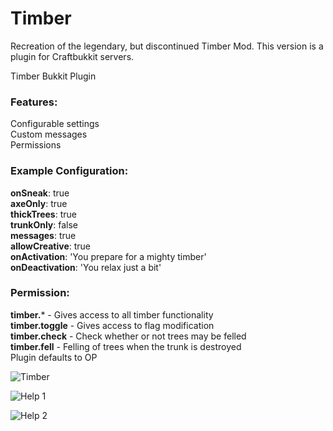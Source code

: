 # Timber
Recreation of the legendary, but discontinued Timber Mod.  This version is a plugin for Craftbukkit servers.

Timber Bukkit Plugin

### Features:  
Configurable settings  
Custom messages  
Permissions  

### Example Configuration:  
**onSneak**: true  
**axeOnly**: true  
**thickTrees**: true  
**trunkOnly**: false  
**messages**: true  
**allowCreative**: true  
**onActivation**: 'You prepare for a mighty timber'  
**onDeactivation**: 'You relax just a bit'  

### Permission:  
**timber.***  -  Gives access to all timber functionality  
**timber.toggle**  -  Gives access to flag modification  
**timber.check**  -  Check whether or not trees may be felled  
**timber.fell**  -  Felling of trees when the trunk is destroyed  
Plugin defaults to OP  

![Timber](https://i.imgur.com/1wrsgkW.jpg)
 
![Help 1](https://i.imgur.com/GT25bgH.jpg)
  
![Help 2](https://i.imgur.com/DUINbdm.jpg)
